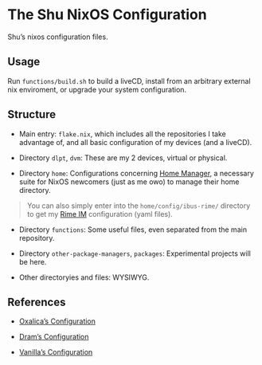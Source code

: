 # The Shu NixOS Configuration

Shu’s nixos configuration files. 



## Usage

Run `functions/build.sh` to build a liveCD, install from an arbitrary external nix enviroment, or upgrade your system configuration. 


## Structure

- Main entry: `flake.nix`, which includes all the repositories I take advantage of, and all basic configuration of my devices (and a liveCD).

- Directory `dlpt`, `dvm`: These are my 2 devices, virtual or physical. 

- Directory `home`: Configurations concerning [Home Manager](https://github.com/nix-community/home-manager), a necessary suite for NixOS newcomers (just as me owo) to manage their home directory. 

> You can also simply enter into the `home/config/ibus-rime/` directory to get my [Rime IM](https://rime.im/) configuration (yaml files).  


- Directory `functions`: Some useful files, even separated from the main repository. 

- Directory `other-package-managers`, `packages`: Experimental projects will be here. 

- Other directoryies and files: WYSIWYG.


## References

- [Oxalica’s Configuration](https://github.com/oxalica/nixos-config)

- [Dram’s Configuration](https://github.com/dramforever/config/)

- [Vanilla’s Configuration](https://github.com/VergeDX/config-nixpkgs)

